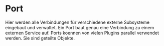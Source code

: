 # Port

Hier werden alle Verbindungen für verschiedene externe Subsysteme eingebaut und verwaltet.
Ein Port baut genau eine Verbindung zu einem externen Service auf.
Ports koennen von vielen Plugins parallel verwendet werden. Sie sind geteilte Objekte.



